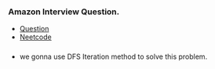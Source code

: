 ### Amazon Interview Question.
* [Question](https://leetcode.com/problems/kth-smallest-element-in-a-bst)
* [Neetcode](https://www.youtube.com/watch?v=5LUXSvjmGCw)

###
* we gonna use DFS Iteration method to solve this problem.